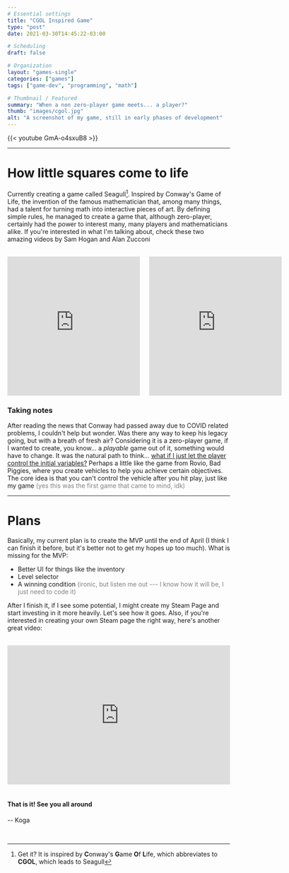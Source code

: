 ```yaml
---
# Essential settings
title: "CGOL Inspired Game"
type: "post"
date: 2021-03-30T14:45:22-03:00

# Scheduling
draft: false

# Organization
layout: "games-single"
categories: ["games"]
tags: ["game-dev", "programming", "math"]

# Thumbnail / Featured
summary: "When a non zero-player game meets... a player?"
thumb: "images/cgol.jpg"
alt: "A screenshot of my game, still in early phases of development"
---
```


{{< youtube GmA-o4sxuB8 >}}

---

# How little squares come to life
Currently creating a game called Seagull[^1]. Inspired by Conway's Game of Life, the invention of the famous mathematician that, among many things, had a talent for turning math into interactive pieces of art. By defining simple rules, he managed to create a game that, although zero-player, certainly had the power to interest many, many players and mathematicians alike. If you're interested in what I'm talking about, check these two amazing videos by Sam Hogan and Alan Zucconi

<br>
<div class="columns">
<iframe class="auto-resizable-iframe" width="560" height="315" src="https://www.youtube.com/embed/N-BbgqOjIqk" title="YouTube video player" frameborder="0" allow="accelerometer; autoplay; clipboard-write; encrypted-media; gyroscope; picture-in-picture" allowfullscreen></iframe>
<iframe class="auto-resizable-iframe" width="560" height="315" src="https://www.youtube.com/embed/Kk2MH9O4pXY" title="YouTube video player" frameborder="0" allow="accelerometer; autoplay; clipboard-write; encrypted-media; gyroscope; picture-in-picture" allowfullscreen></iframe>
</div>

### Taking notes
After reading the news that Conway had passed away due to COVID related problems, I couldn't help but wonder. Was there any way to keep his legacy going, but with a breath of fresh air? Considering it is a zero-player game, if I wanted to create, you know... a *playable* game out of it, something would have to change. It was the natural path to think... <ins>what if I just let the player control the initial variables?</ins> Perhaps a little like the game from Rovio, Bad Piggies, where you create vehicles to help you achieve certain objectives. The core idea is that you can't control the vehicle after you hit play, just like my game <span class="is-size-7" style="color: gray">(yes this was the first game that came to mind, idk)</span>

---

# Plans
Basically, my current plan is to create the MVP until the end of April (I think I can finish it before, but it's better not to get my hopes up too much). What is missing for the MVP:
* Better UI for things like the inventory
* Level selector
* A winning condition <span class="is-size-7" style="color:gray">(ironic, but listen me out --- I know how it will be, I just need to code it)</span>

After I finish it, if I see some potential, I might create my Steam Page and start investing in it more heavily. Let's see how it goes. Also, if you're interested in creating your own Steam page the right way, here's another great video:

<br>
<div class="columns">
<iframe class="auto-resizable-iframe" width="560" height="315" src="https://www.youtube.com/embed/ht6xx9en-ZU" title="YouTube video player" frameborder="0" allow="accelerometer; autoplay; clipboard-write; encrypted-media; gyroscope; picture-in-picture" allowfullscreen></iframe>
</div>

<br>

#### That is it! See you all around

<span class="is-pulled-right"> -- Koga</span>

<br>

[^1]: Get it? It is inspired by **C**onway's **G**ame **O**f **L**ife, which abbreviates to **CGOL**, which leads to Seagull